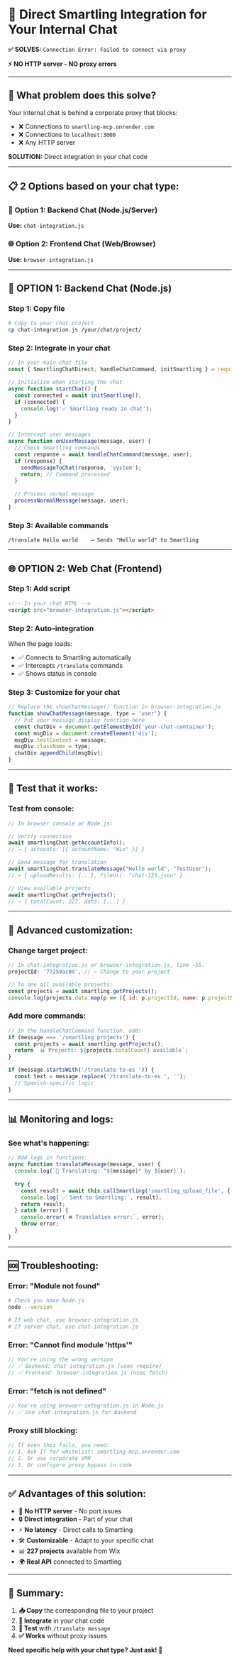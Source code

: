 # 🚀 Direct Smartling Integration for Your Internal Chat

**✅ SOLVES:** `Connection Error: Failed to connect via proxy`

**⚡ NO HTTP server - NO proxy errors**

---

## 🎯 What problem does this solve?

Your internal chat is behind a corporate proxy that blocks:
- ❌ Connections to `smartling-mcp.onrender.com`
- ❌ Connections to `localhost:3000`
- ❌ Any HTTP server

**SOLUTION:** Direct integration in your chat code

---

## 📋 2 Options based on your chat type:

### 🔧 **Option 1: Backend Chat (Node.js/Server)**
**Use:** `chat-integration.js`

### 🌐 **Option 2: Frontend Chat (Web/Browser)**
**Use:** `browser-integration.js`

---

## 🚀 **OPTION 1: Backend Chat (Node.js)**

### Step 1: Copy file
```bash
# Copy to your chat project
cp chat-integration.js /your/chat/project/
```

### Step 2: Integrate in your chat
```javascript
// In your main chat file
const { SmartlingChatDirect, handleChatCommand, initSmartling } = require('./chat-integration');

// Initialize when starting the chat
async function startChat() {
  const connected = await initSmartling();
  if (connected) {
    console.log('✅ Smartling ready in chat');
  }
}

// Intercept user messages
async function onUserMessage(message, user) {
  // Check Smartling commands
  const response = await handleChatCommand(message, user);
  if (response) {
    sendMessageToChat(response, 'system');
    return; // Command processed
  }
  
  // Process normal message
  processNormalMessage(message, user);
}
```

### Step 3: Available commands
```
/translate Hello world    → Sends "Hello world" to Smartling
```

---

## 🌐 **OPTION 2: Web Chat (Frontend)**

### Step 1: Add script
```html
<!-- In your chat HTML -->
<script src="browser-integration.js"></script>
```

### Step 2: Auto-integration
When the page loads:
- ✅ Connects to Smartling automatically
- ✅ Intercepts `/translate` commands
- ✅ Shows status in console

### Step 3: Customize for your chat
```javascript
// Replace the showChatMessage() function in browser-integration.js
function showChatMessage(message, type = 'user') {
  // Put your message display function here
  const chatDiv = document.getElementById('your-chat-container');
  const msgDiv = document.createElement('div');
  msgDiv.textContent = message;
  msgDiv.className = type;
  chatDiv.appendChild(msgDiv);
}
```

---

## 🧪 **Test that it works:**

### Test from console:
```javascript
// In browser console or Node.js:

// Verify connection
await smartlingChat.getAccountInfo();
// → { accounts: [{ accountName: "Wix" }] }

// Send message for translation  
await smartlingChat.translateMessage("Hello world", "TestUser");
// → { uploadResults: {...}, fileUri: "chat-123.json" }

// View available projects
await smartlingChat.getProjects();
// → { totalCount: 227, data: [...] }
```

---

## 🔧 **Advanced customization:**

### Change target project:
```javascript
// In chat-integration.js or browser-integration.js, line ~55:
projectId: '77259ac0d', // ← Change to your project

// To see all available projects:
const projects = await smartling.getProjects();
console.log(projects.data.map(p => ({ id: p.projectId, name: p.projectName })));
```

### Add more commands:
```javascript
// In the handleChatCommand function, add:
if (message === '/smartling projects') {
  const projects = await smartling.getProjects();
  return `📊 Projects: ${projects.totalCount} available`;
}

if (message.startsWith('/translate-to-es ')) {
  const text = message.replace('/translate-to-es ', '');
  // Spanish-specific logic
}
```

---

## 📊 **Monitoring and logs:**

### See what's happening:
```javascript
// Add logs in functions:
async function translateMessage(message, user) {
  console.log(`🔄 Translating: "${message}" by ${user}`);
  
  try {
    const result = await this.callSmartling('smartling_upload_file', {...});
    console.log(`✅ Sent to Smartling:`, result);
    return result;
  } catch (error) {
    console.error(`❌ Translation error:`, error);
    throw error;
  }
}
```

---

## 🆘 **Troubleshooting:**

### Error: "Module not found"
```bash
# Check you have Node.js
node --version

# If web chat, use browser-integration.js
# If server chat, use chat-integration.js
```

### Error: "Cannot find module 'https'"
```javascript
// You're using the wrong version
// ✅ Backend: chat-integration.js (uses require)
// ✅ Frontend: browser-integration.js (uses fetch)
```

### Error: "fetch is not defined"
```javascript
// You're using browser-integration.js in Node.js
// ✅ Use chat-integration.js for backend
```

### Proxy still blocking:
```javascript
// If even this fails, you need:
// 1. Ask IT for whitelist: smartling-mcp.onrender.com
// 2. Or use corporate VPN
// 3. Or configure proxy bypass in code
```

---

## ✅ **Advantages of this solution:**

- 🚫 **No HTTP server** - No port issues
- 🔒 **Direct integration** - Part of your chat
- ⚡ **No latency** - Direct calls to Smartling
- 🛠️ **Customizable** - Adapt to your specific chat
- 📊 **227 projects** available from Wix
- 🌍 **Real API** connected to Smartling

---

## 🎯 **Summary:**

1. **📥 Copy** the corresponding file to your project
2. **🔧 Integrate** in your chat code  
3. **🧪 Test** with `/translate message`
4. **✅ Works** without proxy issues

**Need specific help with your chat type? Just ask! 🚀** 